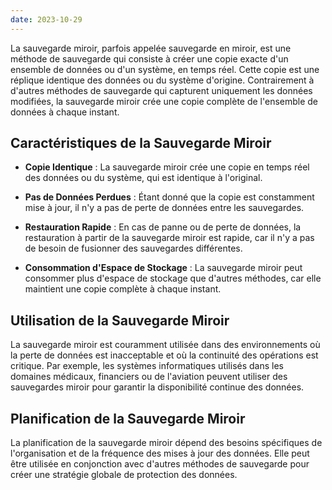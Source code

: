```yaml
---
date: 2023-10-29
---
```


La sauvegarde miroir, parfois appelée sauvegarde en miroir, est une méthode de sauvegarde qui consiste à créer une copie exacte d'un ensemble de données ou d'un système, en temps réel. Cette copie est une réplique identique des données ou du système d'origine. Contrairement à d'autres méthodes de sauvegarde qui capturent uniquement les données modifiées, la sauvegarde miroir crée une copie complète de l'ensemble de données à chaque instant.

## Caractéristiques de la Sauvegarde Miroir

- **Copie Identique** : La sauvegarde miroir crée une copie en temps réel des données ou du système, qui est identique à l'original.

- **Pas de Données Perdues** : Étant donné que la copie est constamment mise à jour, il n'y a pas de perte de données entre les sauvegardes.

- **Restauration Rapide** : En cas de panne ou de perte de données, la restauration à partir de la sauvegarde miroir est rapide, car il n'y a pas de besoin de fusionner des sauvegardes différentes.

- **Consommation d'Espace de Stockage** : La sauvegarde miroir peut consommer plus d'espace de stockage que d'autres méthodes, car elle maintient une copie complète à chaque instant.

## Utilisation de la Sauvegarde Miroir

La sauvegarde miroir est couramment utilisée dans des environnements où la perte de données est inacceptable et où la continuité des opérations est critique. Par exemple, les systèmes informatiques utilisés dans les domaines médicaux, financiers ou de l'aviation peuvent utiliser des sauvegardes miroir pour garantir la disponibilité continue des données.

## Planification de la Sauvegarde Miroir

La planification de la sauvegarde miroir dépend des besoins spécifiques de l'organisation et de la fréquence des mises à jour des données. Elle peut être utilisée en conjonction avec d'autres méthodes de sauvegarde pour créer une stratégie globale de protection des données.

